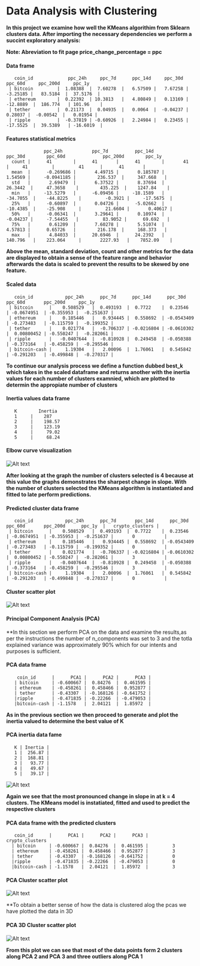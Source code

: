 # Data Analysis with Clustering

**In this project we examine how well the KMeans algorithim from Sklearn clusters data. After importing the necessary dependencies we perform a succint exploratory analysis:**

**Note: Abreviation to fit page price_change_percentage = ppc**



#### Data frame
       coin_id             ppc_24h     ppc_7d      ppc_14d     ppc_30d     ppc_60d     ppc_200d     ppc_1y    
     | bitcoin         |  1.08388  |  7.60278  |   6.57509 |   7.67258 |  -3.25185 |   83.5184  |  37.5176  |
     | ethereum        |  0.22392  | 10.3813   |   4.80849 |   0.13169 | -12.8889  |  186.774   | 101.96    |
     | tether          |  0.21173  |  0.04935  |   0.0064  |  -0.04237 |   0.28037 |  -0.00542  |   0.01954 |
     | ripple          |  -0.37819 | -0.60926  |   2.24984 |   0.23455 | -17.5525  |  39.5389   | -16.6019  |
     
#### Features statistical metrics
                  ppc_24h           ppc_7d          ppc_14d           ppc_30d        ppc_60d              ppc_200d        ppc_1y 
      count |      41        |      41       |      41        |       41       |     41         |         41      |      41       |
      mean  |      -0.269686 |       4.49715 |       0.185787 |        1.54569 |     -0.0941185 |        236.537  |     347.668   |
      std   |       2.69479  |       6.37522 |       8.37694  |       26.3442  |     47.3658    |        435.225  |    1247.84    |
      min   |     -13.5279   |      -6.09456 |     -18.1589   |      -34.7055  |    -44.8225    |         -0.3921 |     -17.5675  |
      25%   |      -0.60897  |       0.04726 |      -5.02662  |      -10.4385  |    -25.908     |         21.6604 |       0.40617 |
      50%   |      -0.06341  |       3.29641 |       0.10974  |       -0.04237 |     -7.54455   |         83.9052 |      69.692   |
      75%   |       0.61209  |       7.60278 |       5.51074  |        4.57813 |      0.65726   |        216.178  |     168.373   |
      max   |       4.84033  |      20.6946  |      24.2392   |      140.796   |    223.064     |       2227.93   |    7852.09    |




**Above the mean, standard deviation, count and other metrics for the data are displayed to obtain a sense of the feature range and behavior
afterwards the data is scaled to prevent the results to be skewed by one feature.**


#### Scaled data
       coin_id            ppc_24h      ppc_7d      ppc_14d      ppc_30d      ppc_60d       ppc_200d     ppc_1y
     | bitcoin      |    0.508529   |  0.493193  |  0.7722    |  0.23546   | -0.0674951  | -0.355953 |  -0.251637 |
     | ethereum     |    0.185446   |   0.934445 |  0.558692  | -0.0543409 | -0.273483   | -0.115759 |  -0.199352 |
     | tether       |    0.021774   |  -0.706337 | -0.0216804 | -0.0610302 |  0.00800452 | -0.550247 |  -0.282061 |
     | ripple       |   -0.0407644  |  -0.810928 |  0.249458  | -0.050388  | -0.373164   | -0.458259 |  -0.295546 | 
     | bitcoin-cash |     1.19304   |   2.00096  |  1.76061   |  0.545842  | -0.291203   | -0.499848 |  -0.270317 |



**To continue our analysis process we define a function dubbed best_k which takes in the scaled dataframe and returns another 
with the inertia values for each number of clusters examnied, which are plotted to determin the appropiate number of clusters**


#### Inertia values data frame
       K        Inertia 
       1     |    287    
       2     |    198.57 
       3     |    123.19 
       4     |     79.02 
       5     |     68.24 
       



#### Elbow curve visualization

![Alt text](Resources/elbow.png)



**After looking at the graph the number of clusters selected is 4 because at this value the graphs demonstrates the sharpest change in 
slope. With the number of clusters selected the KMeans algorithm is instantiated and fitted to late perform predictions.**


#### Predicted cluster data frame

       coin_id            ppc_24h      ppc_7d       ppc_14d      ppc_30d      ppc_60d       ppc_200d      ppc_1y  |   crypto_clusters |
     | bitcoin      |    0.508529   |  0.493193  |  0.7722    |  0.23546   | -0.0674951  | -0.355953 |  -0.251637 |       0           |
     | ethereum     |    0.185446   |   0.934445 |  0.558692  | -0.0543409 | -0.273483   | -0.115759 |  -0.199352 |       0           |
     | tether       |    0.021774   |  -0.706337 | -0.0216804 | -0.0610302 |  0.00800452 | -0.550247 |  -0.282061 |       3           |
     | ripple       |   -0.0407644  |  -0.810928 |  0.249458  | -0.050388  | -0.373164   | -0.458259 |  -0.295546 |       3           |
     | bitcoin-cash |     1.19304   |   2.00096  |  1.76061   |  0.545842  | -0.291203   | -0.499848 |  -0.270317 |       0           |



#### Cluster scatter plot

![Alt text](Resources/scatter.png)




#### Principal Component Analysis (PCA)

**In this section we perform PCA on the data and examine the results,as per the instructions the number of n_components was set to 3
and the totla explained variance was approximately 90% which for our intents and purposes is sufficient.

#### PCA data frame
        
        coin_id      |      PCA1 |      PCA2 |      PCA3 |
       | bitcoin     | -0.600667 |  0.84276  |  0.461595 |
       | ethereum    | -0.458261 |  0.458466 |  0.952877 |
       | tether      | -0.43307  | -0.168126 | -0.641752 |
       |ripple       | -0.471835 | -0.22266  | -0.479053 |
       |bitcoin-cash | -1.1578   |  2.04121  |  1.85972  |

**As in the previous section we then proceed to generate and plot the inertia valued to determine the best value of K**

#### PCA inertia data fame
       
       K | Inertia |
       1 |  256.87 |
       2 |  168.81 | 
       3 |   93.77 |  
       4 |   49.67 | 
       5 |   39.17 | 



![Alt text](Resources/pca_elbow.png)




**Again we see that the most pronounced change in slope in at k = 4 clusters. The KMeans model is instatiated, fitted and used to predict
the respective clusters**

#### PCA data frame with the predicted clusters

       coin_id      |      PCA1 |      PCA2 |      PCA3 |   crypto_clusters 
      | bitcoin     | -0.600667 |  0.84276  |  0.461595 |         3
      | ethereum    | -0.458261 |  0.458466 |  0.952877 |         3
      | tether      | -0.43307  | -0.168126 | -0.641752 |         0
      |ripple       | -0.471835 | -0.22266  | -0.479053 |         0
      |bitcoin-cash | -1.1578   |  2.04121  |  1.85972  |         3
      
      
      
#### PCA Cluster scatter plot
      
![Alt text](Resources/pca_scatter.png)


**To obtain a better sense of how the data is clustered alog the pcas we have plotted the data in 3D


#### PCA 3D Cluster scatter plot


![Alt text](Resources/pca_scatter3D.png)


**From this plot we can see that most of the data points form 2 clusters along PCA 2 and PCA 3 and three outliers along PCA 1**





